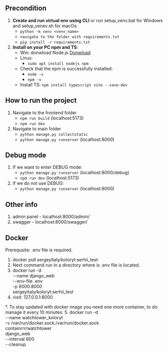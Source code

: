 ## Precondition
1. **Create and run virtual env using CLI** or run setup_venv.bat for Windows and setup_venev.sh for macOs:
   - ```python -m venv <venv_name>```
   - ```navigate to the folder with requirements.txt```
   - ```pip install -r requirements.txt```
2. **Install on your PC npm and TS**:
   - Win: donwload Node.js [Donwload](https://nodejs.org/en)
   - Linux:
     - ```sudo apt install nodejs npm```
   - Check that the npm is successfully installed:
     - ```node -v```
     - ```npm -v```
   - Install TS: ```npm install typescript vite --save-dev```

## How to run the project
1. Navigate to the frontend folder
   - ```npm run build``` (localhost:5173)
   - ```npm run dev```
2. Navigate to main folder
   - ```python manage.py collectstatic```
   - ```python manage.py runserver``` (localhost:8000)

## Debug mode
1. If we want to enter DEBUG mode:
   - ```python manage.py runserver``` (localhost:8000/debug)
   - ```npm run dev``` (localhost:5173)
2. If we do not use DEBUG:
   - ```python manage.py runserver``` (localhost:8000)
  
## Other info
1. admin panel - localhost:8000/admin/
2. swagger - localhost:8000/swagger/


## Docker

Prerequsite: .env file is required.

1. docker pull sergeyitaly/koloryt:serhii_test
2. Next command run in a directory where is .env file is located.
3. docker run -d \
  --name django_web \
  --env-file .env \
  -p 8000:8000 \
  sergeyitaly/koloryt:serhii_test
4. visit: 127.0.0.1:8000


*. To stay updated with docker image you need one more container, to do manage it every 10 minutes:
5. docker run -d \
  --name watchtower_koloryt \
  -v /var/run/docker.sock:/var/run/docker.sock \
  containrrr/watchtower \
  django_web \
  --interval 600 \
  --cleanup